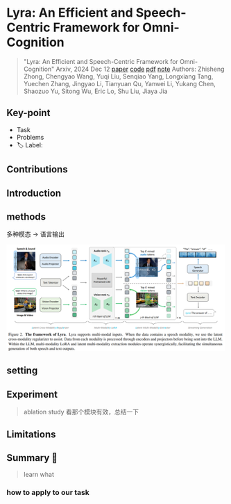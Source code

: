 # Lyra: An Efficient and Speech-Centric Framework for Omni-Cognition

> "Lyra: An Efficient and Speech-Centric Framework for Omni-Cognition" Arxiv, 2024 Dec 12
> [paper](http://arxiv.org/abs/2412.09501v1) [code]() [pdf](./2024_12_Arxiv_Lyra--An-Efficient-and-Speech-Centric-Framework-for-Omni-Cognition.pdf) [note](./2024_12_Arxiv_Lyra--An-Efficient-and-Speech-Centric-Framework-for-Omni-Cognition_Note.md)
> Authors: Zhisheng Zhong, Chengyao Wang, Yuqi Liu, Senqiao Yang, Longxiang Tang, Yuechen Zhang, Jingyao Li, Tianyuan Qu, Yanwei Li, Yukang Chen, Shaozuo Yu, Sitong Wu, Eric Lo, Shu Liu, Jiaya Jia

## Key-point

- Task
- Problems
- :label: Label:

## Contributions

## Introduction

## methods

多种模态 -> 语言输出

![fig2](docs/2024_12_Arxiv_Lyra--An-Efficient-and-Speech-Centric-Framework-for-Omni-Cognition_Note/fig2.png)



## setting

## Experiment

> ablation study 看那个模块有效，总结一下

## Limitations

## Summary :star2:

> learn what

### how to apply to our task

